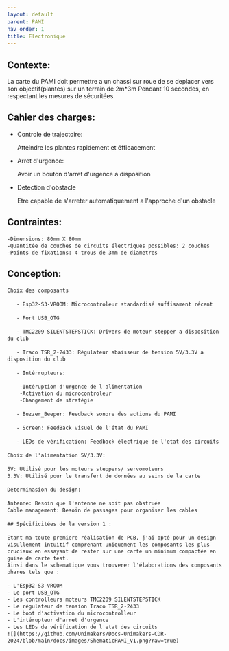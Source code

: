 ```yaml
---
layout: default
parent: PAMI
nav_order: 1
title: Electronique
---
```

## Contexte:

La carte du PAMI doit permettre a un chassi sur roue de se deplacer vers son objectif(plantes) sur un terrain de 2m*3m Pendant 10 secondes,
en respectant les mesures de sécuritées.

## Cahier des charges:
	
   - Controle de trajectoire:
       
        Atteindre les plantes rapidement et éfficacement
	
   - Arret d'urgence:
       
        Avoir un bouton d'arret d'urgence a disposition
	
   - Detection d'obstacle
        
        Etre capable de s'arreter automatiquement a l'approche d'un obstacle

## Contraintes:
	-Dimensions: 80mm X 80mm
	-Quantitée de couches de circuits électriques possibles: 2 couches
	-Points de fixations: 4 trous de 3mm de diametres

## Conception:
	
    Choix des composants
		
       - Esp32-S3-VROOM: Microcontroleur standardisé suffisament récent

       - Port USB_OTG
		
       - TMC2209 SILENTSTEPSTICK: Drivers de moteur stepper a disposition du club
		
       - Traco TSR_2-2433: Régulateur abaisseur de tension 5V/3.3V a disposition du club
		
       - Intérrupteurs:

        -Intéruption d'urgence de l'alimentation
        -Activation du microcontroleur
        -Changement de stratégie	
       
       - Buzzer_Beeper: Feedback sonore des actions du PAMI
		
       - Screen: FeedBack visuel de l'état du PAMI	
		
       - LEDs de vérification: Feedback électrique de l'etat des circuits

	Choix de l'alimentation 5V/3.3V:
    
    5V: Utilisé pour les moteurs steppers/ servomoteurs
    3.3V: Utilisé pour le transfert de données au seins de la carte

	Determinasion du design: 
   
    Antenne: Besoin que l'antenne ne soit pas obstruée
    Cable management: Besoin de passages pour organiser les cables

    ## Spécificitées de la version 1 :

    Etant ma toute premiere réalisation de PCB, j'ai opté pour un design visullement intuitif comprenant uniquement les composants les plus cruciaux en essayant de rester sur une carte un minimum compactée en guise de carte test.
    Ainsi dans le schematique vous trouverer l'élaborations des composants phares tels que :
   
    - L'Esp32-S3-VROOM
    - Le port USB_OTG
    - Les controlleurs moteurs TMC2209 SILENTSTEPSTICK
    - Le régulateur de tension Traco TSR_2-2433
    - Le boot d'activation du microcontrolleur
    - L'intérupteur d'arret d'urgence
    - Les LEDs de vérification de l'etat des circuits
    ![](https://github.com/Unimakers/Docs-Unimakers-CDR-2024/blob/main/docs/images/ShematicPAMI_V1.png?raw=true)
